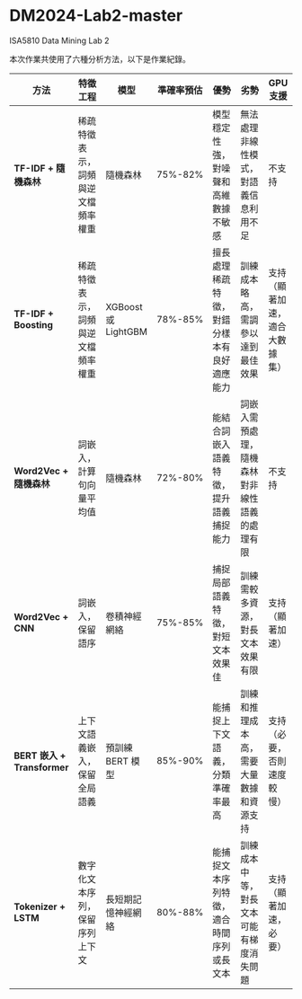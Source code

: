 # DM2024-Lab2-master
ISA5810 Data Mining Lab 2

本次作業共使用了六種分析方法，以下是作業紀錄。

| **方法**                  | **特徵工程**                | **模型**                    | **準確率預估** | **優勢**                                     | **劣勢**                                      | **GPU 支援**            |
|--------------------------|----------------------------|-----------------------------|----------------|---------------------------------------------|----------------------------------------------|-------------------------|
| **TF-IDF + 隨機森林**      | 稀疏特徵表示，詞頻與逆文檔頻率權重 | 隨機森林                    | 75%-82%       | 模型穩定性強，對噪聲和高維數據不敏感          | 無法處理非線性模式，對語義信息利用不足           | 不支持                  |
| **TF-IDF + Boosting**      | 稀疏特徵表示，詞頻與逆文檔頻率權重 | XGBoost 或 LightGBM         | 78%-85%       | 擅長處理稀疏特徵，對錯分樣本有良好適應能力      | 訓練成本略高，需調參以達到最佳效果              | 支持（顯著加速，適合大數據集）|
| **Word2Vec + 隨機森林**     | 詞嵌入，計算句向量平均值       | 隨機森林                    | 72%-80%       | 能結合詞嵌入語義特徵，提升語義捕捉能力          | 詞嵌入需預處理，隨機森林對非線性語義的處理有限     | 不支持                  |
| **Word2Vec + CNN**         | 詞嵌入，保留語序            | 卷積神經網絡                | 75%-85%       | 捕捉局部語義特徵，對短文本效果佳               | 訓練需較多資源，對長文本效果有限               | 支持（顯著加速）         |
| **BERT 嵌入 + Transformer**| 上下文語義嵌入，保留全局語義 | 預訓練 BERT 模型             | 85%-90%       | 能捕捉上下文語義，分類準確率最高               | 訓練和推理成本高，需要大量數據和資源支持         | 支持（必要，否則速度較慢） |
| **Tokenizer + LSTM**       | 數字化文本序列，保留序列上下文 | 長短期記憶神經網絡           | 80%-88%       | 能捕捉文本序列特徵，適合時間序列或長文本        | 訓練成本中等，對長文本可能有梯度消失問題         | 支持（顯著加速，必要）   |
